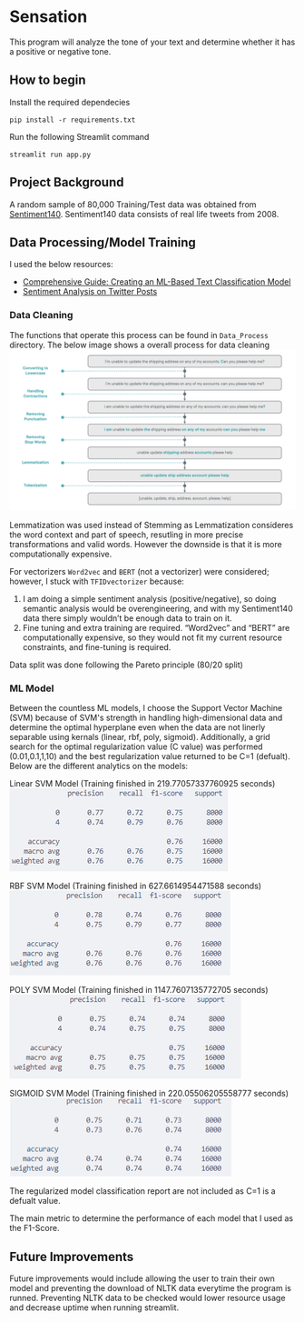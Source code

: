 # Sensation
This program will analyze the tone of your text and determine whether it has a positive or negative tone.

## How to begin

Install the required dependecies

```
pip install -r requirements.txt
```

Run the following Streamlit command

```
streamlit run app.py
```


## Project Background
A random sample of 80,000 Training/Test data was obtained from [Sentiment140](https://cs.stanford.edu/people/alecmgo/trainingandtestdata.zip). Sentiment140 data consists of real life tweets from 2008. 

## Data Processing/Model Training
I used the below resources:
- [Comprehensive Guide: Creating an ML-Based Text Classification Model](https://www.atlantbh.com/creating-an-ml-based-text-classification-model/#:~:text=After%20evaluating%20the%20strengths%20and,choice%20for%20text%20classification%20tasks)
- [Sentiment Analysis on Twitter Posts](https://dev.to/profilsoftware/sentiment-analysis-on-twitter-posts-3j82)

### Data Cleaning
The functions that operate this process can be found in `Data_Process` directory. The below image shows a overall process for data cleaning
![Data Processing Image](images/Figure-3.-Some-of-the-Basic-Text-Preprocessing-Steps.png)

Lemmatization was used instead of Stemming as Lemmatization consideres the word context and part of speech, resutling in more precise transformations and valid words. However the downside is that it is more computationally expensive.

For vectorizers `Word2vec` and `BERT` (not a vectorizer) were considered; however, I stuck with `TFIDvectorizer` because: 
1. I am doing a simple sentiment analysis (positive/negative), so doing semantic analysis would be overengineering, and with my Sentiment140 data there simply wouldn’t be enough data to train on it. 
2. Fine tuning and extra training are required. “Word2vec” and “BERT” are computationally expensive, so they would not fit my current resource constraints, and fine-tuning is required.

Data split was done following the Pareto principle (80/20 split)

### ML Model
Between the countless ML models, I choose the Support Vector Machine (SVM) because of SVM's strength in handling high-dimensional  data and determine the optimal hyperplane even when the data are not linerly separable using kernals (linear, rbf, poly, sigmoid). Additionally, a grid search for the optimal regularization value (C value) was performed (0.01,0.1,1,10) and the best regularization value returned to be C=1 (defualt). Below are the different analytics on the models:

Linear SVM Model (Training finished in 219.77057337760925 seconds)
![Image](images/Linear_SVM.png)

RBF SVM Model (Training finished in 627.6614954471588 seconds)
![Image](images/RBF_SVM.png)

POLY SVM Model (Training finished in 1147.7607135772705 seconds)
![Image](images/POLY_SVM.png)

SIGMOID SVM Model (Training finished in 220.05506205558777 seconds)
![Image](images/SIGMOID_SVM.png)

The regularized model classification report are not included as C=1 is a defualt value.

The main metric to determine the performance of each model that I used as the F1-Score.

## Future Improvements
Future improvements would include allowing the user to train their own model and preventing the download of NLTK data everytime the program is runned. Preventing NLTK data to be checked would lower resource usage and decrease uptime when running streamlit.